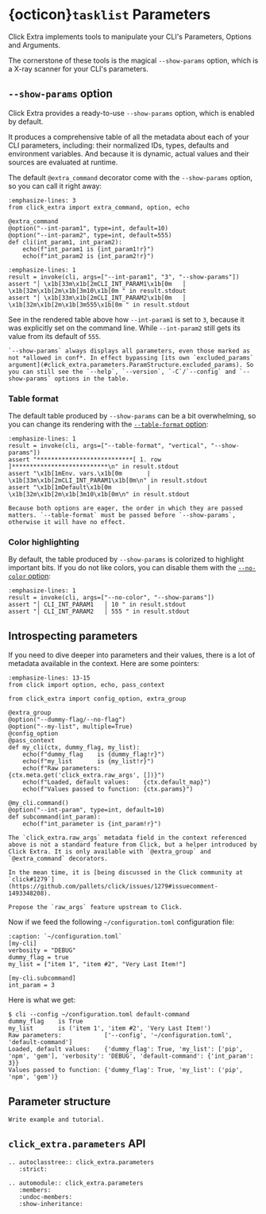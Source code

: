 # {octicon}`tasklist` Parameters

Click Extra implements tools to manipulate your CLI's Parameters, Options and Arguments.

The cornerstone of these tools is the magical `--show-params` option, which is a X-ray scanner for your CLI's parameters.

## `--show-params` option

Click Extra provides a ready-to-use `--show-params` option, which is enabled by default.

It produces a comprehensive table of all the metadata about each of your CLI parameters, including: their normalized IDs, types, defaults and environment variables. And because it is dynamic, actual values and their sources are evaluated at runtime.

The default `@extra_command` decorator come with the `--show-params` option, so you can call it right away:

```{click:example}
:emphasize-lines: 3
from click_extra import extra_command, option, echo

@extra_command
@option("--int-param1", type=int, default=10)
@option("--int-param2", type=int, default=555)
def cli(int_param1, int_param2):
    echo(f"int_param1 is {int_param1!r}")
    echo(f"int_param2 is {int_param2!r}")
```

```{click:run}
:emphasize-lines: 1
result = invoke(cli, args=["--int-param1", "3", "--show-params"])
assert "│ \x1b[33m\x1b[2mCLI_INT_PARAM1\x1b[0m   │ \x1b[32m\x1b[2m\x1b[3m10\x1b[0m " in result.stdout
assert "│ \x1b[33m\x1b[2mCLI_INT_PARAM2\x1b[0m   │ \x1b[32m\x1b[2m\x1b[3m555\x1b[0m " in result.stdout
```

See in the rendered table above how `--int-param1` is set to `3`, because it was explicitly set on the command line. While `--int-param2` still gets its value from its default of `555`.

```{hint}
`--show-params` always displays all parameters, even those marked as not *allowed in conf*. In effect bypassing [its own `excluded_params` argument](#click_extra.parameters.ParamStructure.excluded_params). So you can still see the `--help`, `--version`, `-C`/`--config` and `--show-params` options in the table.
```

### Table format

The default table produced by `--show-params` can be a bit overwhelming, so you can change its rendering with the [`--table-format` option](table.md#table-formats):

```{click:run}
:emphasize-lines: 1
result = invoke(cli, args=["--table-format", "vertical", "--show-params"])
assert "***************************[ 1. row ]***************************\n" in result.stdout
assert "\x1b[1mEnv. vars.\x1b[0m       | \x1b[33m\x1b[2mCLI_INT_PARAM1\x1b[0m\n" in result.stdout
assert "\x1b[1mDefault\x1b[0m          | \x1b[32m\x1b[2m\x1b[3m10\x1b[0m\n" in result.stdout
```

```{caution}
Because both options are eager, the order in which they are passed matters. `--table-format` must be passed before `--show-params`, otherwise it will have no effect.
```

### Color highlighting

By default, the table produced by `--show-params` is colorized to highlight important bits. If you do not like colors, you can disable them with the [`--no-color` option](colorize.md#color-option):

```{click:run}
:emphasize-lines: 1
result = invoke(cli, args=["--no-color", "--show-params"])
assert "│ CLI_INT_PARAM1   │ 10 " in result.stdout
assert "│ CLI_INT_PARAM2   │ 555 " in result.stdout
```

## Introspecting parameters

If you need to dive deeper into parameters and their values, there is a lot of metadata available in the context. Here are some pointers:

```{code-block} python
:emphasize-lines: 13-15
from click import option, echo, pass_context

from click_extra import config_option, extra_group

@extra_group
@option("--dummy-flag/--no-flag")
@option("--my-list", multiple=True)
@config_option
@pass_context
def my_cli(ctx, dummy_flag, my_list):
    echo(f"dummy_flag    is {dummy_flag!r}")
    echo(f"my_list       is {my_list!r}")
    echo(f"Raw parameters:            {ctx.meta.get('click_extra.raw_args', [])}")
    echo(f"Loaded, default values:    {ctx.default_map}")
    echo(f"Values passed to function: {ctx.params}")

@my_cli.command()
@option("--int-param", type=int, default=10)
def subcommand(int_param):
    echo(f"int_parameter is {int_param!r}")
```

```{caution}
The `click_extra.raw_args` metadata field in the context referenced above is not a standard feature from Click, but a helper introduced by Click Extra. It is only available with `@extra_group` and `@extra_command` decorators.

In the mean time, it is [being discussed in the Click community at `click#1279`](https://github.com/pallets/click/issues/1279#issuecomment-1493348208).
```

```{todo}
Propose the `raw_args` feature upstream to Click.
```

Now if we feed the following `~/configuration.toml` configuration file:

```{code-block} toml
:caption: `~/configuration.toml`
[my-cli]
verbosity = "DEBUG"
dummy_flag = true
my_list = ["item 1", "item #2", "Very Last Item!"]

[my-cli.subcommand]
int_param = 3
```

Here is what we get:

```{code-block} shell-session
$ cli --config ~/configuration.toml default-command
dummy_flag    is True
my_list       is ('item 1', 'item #2', 'Very Last Item!')
Raw parameters:            ['--config', '~/configuration.toml', 'default-command']
Loaded, default values:    {'dummy_flag': True, 'my_list': ['pip', 'npm', 'gem'], 'verbosity': 'DEBUG', 'default-command': {'int_param': 3}}
Values passed to function: {'dummy_flag': True, 'my_list': ('pip', 'npm', 'gem')}
```

## Parameter structure

```{todo}
Write example and tutorial.
```

## `click_extra.parameters` API

```{eval-rst}
.. autoclasstree:: click_extra.parameters
   :strict:
```

```{eval-rst}
.. automodule:: click_extra.parameters
   :members:
   :undoc-members:
   :show-inheritance:
```
